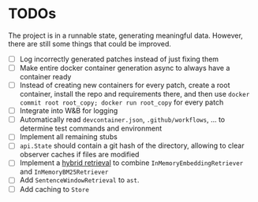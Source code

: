 # TODOs
The project is in a runnable state, generating meaningful data. However, there are still some things that could be improved.
- [ ] Log incorrectly generated patches instead of just fixing them 
- [ ] Make entire docker container generation async to always have a container ready
- [ ] Instead of creating new containers for every patch, create a root container, install the repo and requirements there, and then use `docker commit root root_copy; docker run root_copy` for every patch
- [ ] Integrate into W&B for logging
- [ ] Automatically read `devcontainer.json`, `.github/workflows`, ... to determine test commands and environment
- [ ] Implement all remaining stubs
- [ ] `api.State` should contain a git hash of the directory, allowing to clear observer caches if files are modified
- [ ] Implement a [hybrid retrieval](https://haystack.deepset.ai/tutorials/33_hybrid_retrieval) to combine `InMemoryEmbeddingRetriever` and `InMemoryBM25Retriever`
- [ ] Add `SentenceWindowRetrieval` to `ast`.
- [ ] Add caching to `Store`

